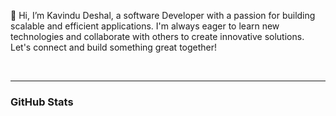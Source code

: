 👋 Hi, I’m Kavindu Deshal, a software Developer with a passion for building scalable and efficient applications. I'm always eager to learn new technologies and collaborate with others to create innovative solutions. Let's connect and build something great together!


<br />

---
### GitHub Stats

<p><img align="center" src="http://github-readme-streak-stats.herokuapp.com?user=Deshal-001&theme=dark&exclude_days=Sun%2CSat" alt="" /></p>

<br />
<br />

[github]: https://github.com/Deshal-001
[linkedin]: https://www.linkedin.com/in/deshal001

